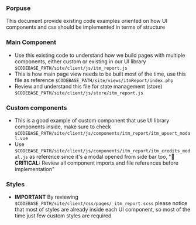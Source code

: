 ### Porpuse
This document provide existing code examples oriented on how UI components and css should be implemented in terms of structure

### Main Component
- Use this existing code to understand how we build pages with multiple components, either custom or existing in our UI library `$CODEBASE_PATH/site/client/js/itm_report.js`
- This is how main page view needs to be built most of the time, use this file as reference `$CODEBASE_PATH/site/views/itmReport/index.php`
- Review and understand this file for state management (store) `$CODEBASE_PATH/site/client/js/store/itm_report.js`

### Custom components
- This is a good example of custom component that use UI library components inside, make sure to check `$CODEBASE_PATH/site/client/js/components/itm_report/itm_upsert_modal.vue`
- Use `$CODEBASE_PATH/site/client/js/components/itm_report/itm_credits_modal.js` as reference since it's a modal opened from side bar too, "🚨 **CRITICAL:** Review all component imports and file references before implementation"

### Styles
- **IMPORTANT** By reviewing `$CODEBASE_PATH/site/client/css/pages/_itm_report.scss` please notice that most of styles are already inside each UI component, so most of the time just few custom styles are required